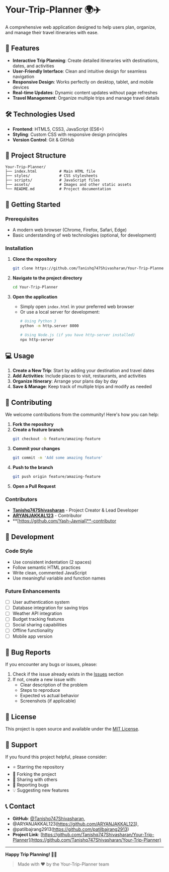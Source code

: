 # Your-Trip-Planner 🌍✈️

A comprehensive web application designed to help users plan, organize, and manage their travel itineraries with ease.

## 🚀 Features

- **Interactive Trip Planning**: Create detailed itineraries with destinations, dates, and activities
- **User-Friendly Interface**: Clean and intuitive design for seamless navigation
- **Responsive Design**: Works perfectly on desktop, tablet, and mobile devices
- **Real-time Updates**: Dynamic content updates without page refreshes
- **Travel Management**: Organize multiple trips and manage travel details

## 🛠️ Technologies Used

- **Frontend**: HTML5, CSS3, JavaScript (ES6+)
- **Styling**: Custom CSS with responsive design principles
- **Version Control**: Git & GitHub

## 📁 Project Structure

```
Your-Trip-Planner/
├── index.html          # Main HTML file
├── styles/             # CSS stylesheets
├── scripts/            # JavaScript files
├── assets/             # Images and other static assets
└── README.md           # Project documentation
```

## 🚀 Getting Started

### Prerequisites

- A modern web browser (Chrome, Firefox, Safari, Edge)
- Basic understanding of web technologies (optional, for development)

### Installation

1. **Clone the repository**
   ```bash
   git clone https://github.com/Tanishq747Shivasharan/Your-Trip-Planner.git
   ```

2. **Navigate to the project directory**
   ```bash
   cd Your-Trip-Planner
   ```

3. **Open the application**
   - Simply open `index.html` in your preferred web browser
   - Or use a local server for development:
     ```bash
     # Using Python 3
     python -m http.server 8000
     
     # Using Node.js (if you have http-server installed)
     npx http-server
     ```

## 💻 Usage

1. **Create a New Trip**: Start by adding your destination and travel dates
2. **Add Activities**: Include places to visit, restaurants, and activities
3. **Organize Itinerary**: Arrange your plans day by day
4. **Save & Manage**: Keep track of multiple trips and modify as needed

## 🤝 Contributing

We welcome contributions from the community! Here's how you can help:

1. **Fork the repository**
2. **Create a feature branch**
   ```bash
   git checkout -b feature/amazing-feature
   ```
3. **Commit your changes**
   ```bash
   git commit -m 'Add some amazing feature'
   ```
4. **Push to the branch**
   ```bash
   git push origin feature/amazing-feature
   ```
5. **Open a Pull Request**

### Contributors

- **[Tanishq747Shivasharan](https://github.com/Tanishq747Shivasharan)** - Project Creator & Lead Developer
- **[ARYANJAKKAL123](https://github.com/ARYANJAKKAL123)** - Contributor
- **[https://github.com/Yash-Javnjal]**-contributor

## 📝 Development

### Code Style

- Use consistent indentation (2 spaces)
- Follow semantic HTML practices
- Write clean, commented JavaScript
- Use meaningful variable and function names

### Future Enhancements

- [ ] User authentication system
- [ ] Database integration for saving trips
- [ ] Weather API integration
- [ ] Budget tracking features
- [ ] Social sharing capabilities
- [ ] Offline functionality
- [ ] Mobile app version

## 🐛 Bug Reports

If you encounter any bugs or issues, please:

1. Check if the issue already exists in the [Issues](https://github.com/Tanishq747Shivasharan/Your-Trip-Planner/issues) section
2. If not, create a new issue with:
   - Clear description of the problem
   - Steps to reproduce
   - Expected vs actual behavior
   - Screenshots (if applicable)

## 📄 License

This project is open source and available under the [MIT License](LICENSE).

## 🌟 Support

If you found this project helpful, please consider:

- ⭐ Starring the repository
- 🍴 Forking the project
- 📢 Sharing with others
- 🐛 Reporting bugs
- 💡 Suggesting new features

## 📞 Contact

- **GitHub**: [@Tanishq747Shivasharan](https://github.com/Tanishq747Shivasharan),
- @ARYANJAKKAL123(https://github.com/ARYANJAKKAL123),
- @patilbajrang2913(https://github.com/patilbajrang2913)
- **Project Link**: [https://github.com/Tanishq747Shivasharan/Your-Trip-Planner](https://github.com/Tanishq747Shivasharan/Your-Trip-Planner)

---

**Happy Trip Planning! 🎒✨**

> Made with ❤️ by the Your-Trip-Planner team
```

